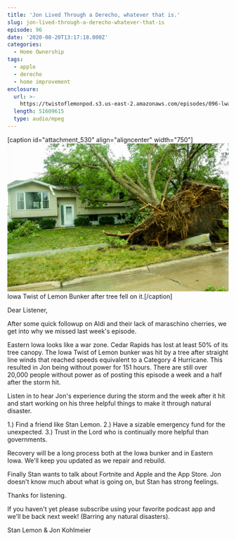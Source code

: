 ```yaml
---
title: 'Jon Lived Through a Derecho, whatever that is.'
slug: jon-lived-through-a-derecho-whatever-that-is
episode: 96
date: '2020-08-20T13:17:18.000Z'
categories:
  - Home Ownership
tags:
  - apple
  - derecho
  - home improvement
enclosure:
  url: >-
    https://twistoflemonpod.s3.us-east-2.amazonaws.com/episodes/096-lwatol-20200820.mp3
  length: 51609615
  type: audio/mpeg
---
```


\[caption id="attachment_530" align="aligncenter" width="750"\]![](./tree-on-house.jpg) Iowa Twist of Lemon Bunker after tree fell on it.\[/caption\]

Dear Listener,

After some quick followup on Aldi and their lack of maraschino cherries, we get into why we missed last week's episode.

Eastern Iowa looks like a war zone. Cedar Rapids has lost at least 50% of its tree canopy. The Iowa Twist of Lemon bunker was hit by a tree after straight line winds that reached speeds equivalent to a Category 4 Hurricane. This resulted in Jon being without power for 151 hours. There are still over 20,000 people without power as of posting this episode a week and a half after the storm hit.

Listen in to hear Jon's experience during the storm and the week after it hit and start working on his three helpful things to make it through natural disaster.

1.) Find a friend like Stan Lemon. 2.) Have a sizable emergency fund for the unexpected. 3.) Trust in the Lord who is continually more helpful than governments.

Recovery will be a long process both at the Iowa bunker and in Eastern Iowa. We'll keep you updated as we repair and rebuild.

Finally Stan wants to talk about Fortnite and Apple and the App Store. Jon doesn't know much about what is going on, but Stan has strong feelings.

Thanks for listening.

If you haven't yet please subscribe using your favorite podcast app and we'll be back next week! (Barring any natural disasters).

Stan Lemon & Jon Kohlmeier
